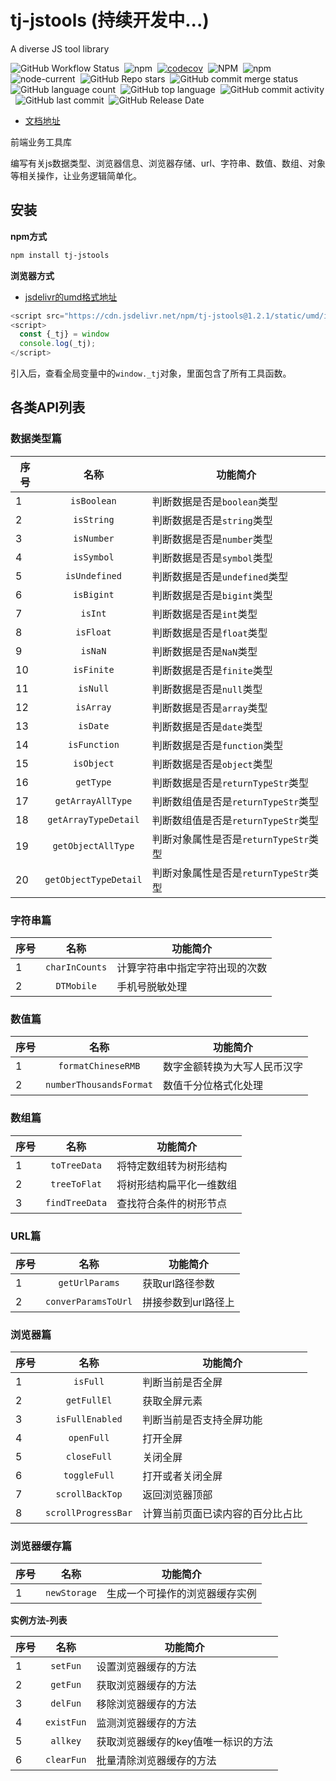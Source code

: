 # tj-jstools (持续开发中...)
A diverse JS tool library

![GitHub Workflow Status](https://img.shields.io/github/actions/workflow/status/geniusmanyxh/tj-jstools/main.yml?style=plastic)&nbsp;
![npm](https://img.shields.io/npm/dw/tj-jstools?style=plastic)&nbsp;
[![codecov](https://codecov.io/gh/geniusmanyxh/tj-jstools/branch/master/graph/badge.svg?token=EXYI8985P8)](https://codecov.io/gh/geniusmanyxh/tj-jstools)&nbsp;
![NPM](https://img.shields.io/npm/l/tj-jstools?style=plastic)&nbsp;
![npm](https://img.shields.io/npm/v/tj-jstools?style=plastic)&nbsp;
![node-current](https://img.shields.io/node/v/tj-jstools?style=plastic)&nbsp;
![GitHub Repo stars](https://img.shields.io/github/stars/geniusmanyxh/tj-jstools?style=social)&nbsp;
![GitHub commit merge status](https://img.shields.io/github/commit-status/geniusmanyxh/tj-jstools/master/8dabedcffbc9f97c03ad4bed35b828a39530e0f1)&nbsp;
![GitHub language count](https://img.shields.io/github/languages/count/geniusmanyxh/tj-jstools?style=plastic)&nbsp;
![GitHub top language](https://img.shields.io/github/languages/top/geniusmanyxh/tj-jstools?style=plastic)&nbsp;
![GitHub commit activity](https://img.shields.io/github/commit-activity/m/geniusmanyxh/tj-jstools?style=plastic)&nbsp;
![GitHub last commit](https://img.shields.io/github/last-commit/geniusmanyxh/tj-jstools?style=plastic)&nbsp;
![GitHub Release Date](https://img.shields.io/github/release-date/geniusmanyxh/tj-jstools?style=plastic)

- [文档地址](http://jstools.itbooks.work)

前端业务工具库

编写有关js数据类型、浏览器信息、浏览器存储、url、字符串、数值、数组、对象等相关操作，让业务逻辑简单化。

## 安装

**npm方式**
```sh
npm install tj-jstools
```

**浏览器方式**
- [jsdelivr的umd格式地址](https://cdn.jsdelivr.net/npm/tj-jstools@1.2.1/static/umd/index.js)
```js
<script src="https://cdn.jsdelivr.net/npm/tj-jstools@1.2.1/static/umd/index.js"></script>
<script>
  const {_tj} = window
  console.log(_tj);
</script>
```
引入后，查看全局变量中的`window._tj`对象，里面包含了所有工具函数。

## 各类API列表

### 数据类型篇

| 序号 |    名称      | 功能简介                    |
| ---- | :--------------:  | --------------------------- |
| 1    |  `isBoolean` | 判断数据是否是`boolean`类型 |
| 2    |  `isString`  | 判断数据是否是`string`类型  |
| 3    |  `isNumber`  | 判断数据是否是`number`类型  |
| 4    |  `isSymbol`  | 判断数据是否是`symbol`类型  |
| 5    |  `isUndefined` | 判断数据是否是`undefined`类型  |
| 6    |  `isBigint` | 判断数据是否是`bigint`类型  |
| 7    |  `isInt` | 判断数据是否是`int`类型  |
| 8    |  `isFloat` | 判断数据是否是`float`类型  |
| 9    |  `isNaN`| 判断数据是否是`NaN`类型  |
| 10   |  `isFinite`| 判断数据是否是`finite`类型  |
| 11   |  `isNull` | 判断数据是否是`null`类型  |
| 12   |  `isArray` | 判断数据是否是`array`类型  |
| 13   |  `isDate` | 判断数据是否是`date`类型  |
| 14   |  `isFunction` | 判断数据是否是`function`类型  |
| 15   |  `isObject` | 判断数据是否是`object`类型  |
| 16   |  `getType` | 判断数据是否是`returnTypeStr`类型  |
| 17   |  `getArrayAllType` | 判断数组值是否是`returnTypeStr`类型  |
| 18   |  `getArrayTypeDetail` | 判断数组值是否是`returnTypeStr`类型  |
| 19   |  `getObjectAllType`| 判断对象属性是否是`returnTypeStr`类型  |
| 20   |  `getObjectTypeDetail`| 判断对象属性是否是`returnTypeStr`类型  |

### 字符串篇

| 序号 |    名称       | 功能简介                    |
| ---- | :--------------: | --------------------------- |
| 1    | `charInCounts` | 计算字符串中指定字符出现的次数 |
| 2    | `DTMobile` | 手机号脱敏处理  |

### 数值篇


| 序号 |    名称     |  功能简介                    |
| ---- | :--------------: |  --------------------------- |
| 1    | `formatChineseRMB` | 数字金额转换为大写人民币汉字 |
| 2    | `numberThousandsFormat`| 数值千分位格式化处理 |

### 数组篇

| 序号 |    名称    | 功能简介                    |
| ---- | :--------------: | --------------------------- |
| 1    | `toTreeData` | 将特定数组转为树形结构 |
| 2    | `treeToFlat` | 将树形结构扁平化一维数组  |
| 3    | `findTreeData`| 查找符合条件的树形节点  |

### URL篇

| 序号 |    名称      | 功能简介                    |
| ---- | :--------------: | --------------------------- |
| 1    | `getUrlParams` | 获取url路径参数 |
| 2    | `converParamsToUrl` | 拼接参数到url路径上  |

### 浏览器篇

| 序号 |    名称      | 功能简介                    |
| ---- | :--------------: | --------------------------- |
| 1    | `isFull` | 判断当前是否全屏 |
| 2    | `getFullEl` | 获取全屏元素  |
| 3    | `isFullEnabled` | 判断当前是否支持全屏功能  |
| 4    | `openFull` | 打开全屏  |
| 5    | `closeFull` | 关闭全屏  |
| 6    | `toggleFull` | 打开或者关闭全屏  |
| 7    | `scrollBackTop`| 返回浏览器顶部  |
| 8    | `scrollProgressBar`| 计算当前页面已读内容的百分比占比  |

### 浏览器缓存篇

| 序号 |    名称     | 功能简介                    |
| ---- | :--------------: | --------------------------- |
| 1    | `newStorage`| 生成一个可操作的浏览器缓存实例 |

**实例方法-列表**

| 序号 |    名称      | 功能简介                    |
| ---- | :--------------: | --------------------------- |
| 1    | `setFun`| 设置浏览器缓存的方法 |
| 2    | `getFun` | 获取浏览器缓存的方法 |
| 3    | `delFun`| 移除浏览器缓存的方法 |
| 4    | `existFun`| 监测浏览器缓存的方法 |
| 5    | `allkey`| 获取浏览器缓存的key值唯一标识的方法 |
| 6    | `clearFun` | 批量清除浏览器缓存的方法 |
